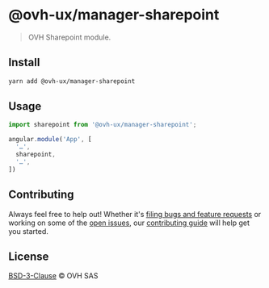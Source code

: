 # @ovh-ux/manager-sharepoint

> OVH Sharepoint module.

## Install

```sh
yarn add @ovh-ux/manager-sharepoint
```

## Usage

```js
import sharepoint from '@ovh-ux/manager-sharepoint';

angular.module('App', [
  '…',
  sharepoint,
  '…',
])
```


## Contributing

Always feel free to help out! Whether it's [filing bugs and feature requests](https://github.com/ovh/manager/issues/new) or working on some of the [open issues](https://github.com/ovh/manager/issues), our [contributing guide](https://github.com/ovh/manager/blob/master/CONTRIBUTING.md) will help get you started.

## License

[BSD-3-Clause](https://github.com/ovh/manager/blob/master/LICENSE) © OVH SAS
